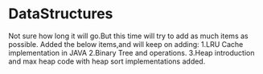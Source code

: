 # DataStructures

Not sure how long it will go.But this time will try to add as much items as possible.
Added the below items,and will keep on adding:
1.LRU Cache implementation in JAVA
2.Binary Tree and operations.
3.Heap introduction and max heap code with heap sort implementations added.

